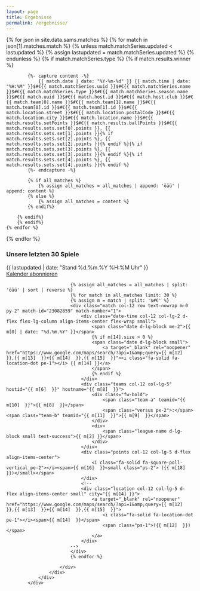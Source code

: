 ```yaml
---
layout: page
title: Ergebnisse
permalink: /ergebnisse/
---
```


{% for json in site.data.sams.matches %}
    {% for match in json[1].matches.match %}
        {% unless match.matchSeries.updated < lastupdated %}
            {% assign lastupdated = match.matchSeries.updated %}
        {% endunless %}
        {% if match.matchSeries.type %}
        {% if match.results.winner %}

            {%- capture content -%}
                {{ match.date | date: "%Y-%m-%d" }} {{ match.time | date: "%H:%M" }}$#€{{ match.matchSeries.uuid }}$#€{{ match.matchSeries.name }}$#€{{ match.matchSeries.type }}$#€{{ match.matchSeries.season.name }}$#€{{ match.uuid }}$#€{{ match.host.id }}$#€{{ match.host.club }}$#€{{ match.team[0].name }}$#€{{ match.team[1].name }}$#€{{ match.team[0].id }}$#€{{ match.team[1].id }}$#€{{ match.location.street }}$#€{{ match.location.postalCode }}$#€{{ match.location.city }}$#€{{ match.location.name }}$#€{{ match.results.setPoints }}$#€{{ match.results.ballPoints }}$#€{{ match.results.sets.set[0].points }}, {{ match.results.sets.set[1].points }}{% if match.results.sets.set[2].points %}, {{ match.results.sets.set[2].points }}{% endif %}{% if match.results.sets.set[3].points %}, {{ match.results.sets.set[3].points }}{% endif %}{% if match.results.sets.set[4].points %}, {{ match.results.sets.set[4].points }}{% endif %}
            {%- endcapture -%}

            {% if all_matches %}
                {% assign all_matches = all_matches | append: 'öäü' | append: content %}
            {% else %}
                {% assign all_matches = content %}
            {% endif%}

        {% endif%}
        {% endif%}
    {% endfor %}
{% endfor %}

<main class="flex-grow-1 d-flex flex-column">
    <section id="matches" class="section-bg flex-grow-1">
        <div class="container">
            <div class="col sams-matches">
                <div class="box matches-future">
                    <h3 class="fw-bold">Unsere letzten 30 Spiele</h3>
                    <div class="fst-italic small text-black-50 text-end mb-2">{{ lastupdated | date: "Stand %d.%m.%Y %H:%M Uhr" }}</div>
                    <div class="d-none text-center calendar"><a class="btn-small-download mt-0 mb-4" type="text/calendar" href="webcal://vcmuellheim.de/ics/all.ics"><i class="fa-solid fa-arrows-rotate"><!--refresh icon--></i> Kalender abonnieren</a></div>
                    <div class="upcoming">
                        <div class="termine-liste">

                            {% assign all_matches = all_matches | split: 'öäü' | sort | reverse %}
                            {% for match in all_matches limit: 30 %}
                            {% assign m = match | split: '$#€' %}
                            <div class="match col-12 row text-nowrap m-0 py-2" match-id="23082859" match-number="1">
                                <div class="date-time col-12 col-lg-2 d-flex flex-lg-column align-items-center flex-wrap small">
                                    <span class="date d-lg-block me-2">{{ m[0] | date: "%d.%m.%Y" }}</span>
                                    {% if m[14].size > 0 %}
                                    <span class="date d-lg-block small">
                                        <a target="_blank" rel="noopener" href="https://www.google.com/maps/search/?api=1&amp;query={{ m[12]  }},{{ m[13]  }}+{{ m[14]  }},{{ m[15]  }}"><i class="fa-solid fa-location-dot pe-1"></i> {{ m[14] }}</a>
                                    </span>
                                    {% endif %}
                                </div>
                                <div class="teams col-12 col-lg-5" hostid="{{ m[6]  }}" hostname="{{ m[8]  }}">
                                    <div class="fw-bold">
                                        <span class="team-a" teamid="{{ m[10]  }}">{{ m[8]  }}</span>
                                        <span class="versus px-2">:</span><span class="team-b" teamid="{{ m[11]  }}">{{ m[9]  }}</span>
                                    </div>
                                    <div>
                                        <span class="league-name d-lg-block small text-success">{{ m[2] }}</span>
                                    </div>
                                </div>
                                <div class="points col-12 col-lg-5 d-flex align-items-center">
                                    <i class="fa-solid fa-square-poll-vertical pe-2"></i><span>{{ m[16]  }}<small class="ps-2"> ({{ m[18]  }})</small></span>
                                </div>
                                <!--
                                <div class="location col-12 col-lg-5 d-flex align-items-center small" city="{{ m[14] }}">
                                    <a target="_blank" rel="noopener" href="https://www.google.com/maps/search/?api=1&amp;query={{ m[12]  }},{{ m[13]  }}+{{ m[14]  }},{{ m[15]  }}">
                                        <i class="fa-solid fa-location-dot pe-1"></i><span>{{ m[14]  }}</span>
                                        <span class="ps-1">({{ m[12]  }})</span>
                                    </a>
                                </div>
                            -->
                            </div>
                            {% endfor %}
                            
                        </div>
                    </div>
                </div>
            </div>